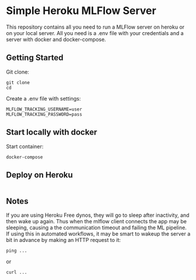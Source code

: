 # Simple Heroku MLFlow Server

This repository contains all you need to run a MLFlow server on heroku or on your local server. All you need is a .env file with your credentials and a server with docker and docker-compose.

## Getting Started
Git clone:
```
git clone
cd
```

Create a .env file with settings:

```
MLFLOW_TRACKING_USERNAME=user
MLFLOW_TRACKING_PASSWORD=pass
```

## Start locally with docker
Start container:
```
docker-compose
```

## Deploy on Heroku

```

```

## Notes
If you are using Heroku Free dynos, they will go to sleep after inactivity, and then wake up again. Thus when the mlflow client connects the app may be sleeping, causing a the communication timeout and failing the ML pipeline. If using this in automated workflows, it may be smart to wakeup the server a bit in advance by making an HTTP request to it:
```
ping ...
```
or

```
curl ...
```
